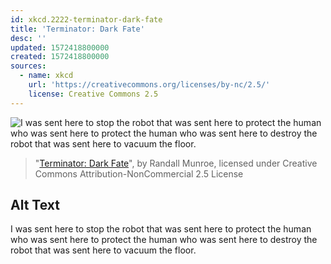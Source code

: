 ```yaml
---
id: xkcd.2222-terminator-dark-fate
title: 'Terminator: Dark Fate'
desc: ''
updated: 1572418800000
created: 1572418800000
sources:
  - name: xkcd
    url: 'https://creativecommons.org/licenses/by-nc/2.5/'
    license: Creative Commons 2.5
---
```

![I was sent here to stop the robot that was sent here to protect the human who was sent here to protect the human who was sent here to destroy the robot that was sent here to vacuum the floor.](https://imgs.xkcd.com/comics/terminator_dark_fate.png)
> "[Terminator: Dark Fate](https://xkcd.com/2222/)", by Randall Munroe, licensed under Creative Commons Attribution-NonCommercial 2.5 License

## Alt Text
I was sent here to stop the robot that was sent here to protect the human who was sent here to protect the human who was sent here to destroy the robot that was sent here to vacuum the floor.
